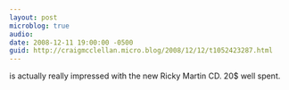 ```yaml
---
layout: post
microblog: true
audio: 
date: 2008-12-11 19:00:00 -0500
guid: http://craigmcclellan.micro.blog/2008/12/12/t1052423287.html
---
```

is actually really impressed with the new Ricky Martin CD.  20$ well spent.

